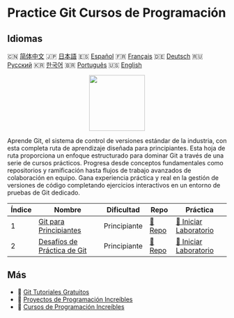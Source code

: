 # Practice Git Cursos de Programación

## Idiomas

🇨🇳 [简体中文](README_zh.md) 🇯🇵 [日本語](README_ja.md) 🇪🇸 [Español](README_es.md) 🇫🇷 [Français](README_fr.md) 🇩🇪 [Deutsch](README_de.md) 🇷🇺 [Русский](README_ru.md) 🇰🇷 [한국어](README_ko.md) 🇧🇷 [Português](README_pt.md) 🇺🇸 [English](README.md) 

<div align="center">
<img width="128px" src="https://file.labex.io/path/mlkFQS0wjouP.png">
</div>

Aprende Git, el sistema de control de versiones estándar de la industria, con esta completa ruta de aprendizaje diseñada para principiantes. Esta hoja de ruta proporciona un enfoque estructurado para dominar Git a través de una serie de cursos prácticos. Progresa desde conceptos fundamentales como repositorios y ramificación hasta flujos de trabajo avanzados de colaboración en equipo. Gana experiencia práctica y real en la gestión de versiones de código completando ejercicios interactivos en un entorno de pruebas de Git dedicado.

|   Índice | Nombre                                                                             | Dificultad   | Repo                                                             | Práctica                                                                      |
|----------|------------------------------------------------------------------------------------|--------------|------------------------------------------------------------------|-------------------------------------------------------------------------------|
|        1 | [Git para Principiantes](https://labex.io/es/courses/git-for-beginners)            | Principiante | [🔗 Repo](https://github.com/labex-labs/git-for-beginners)       | [🚀 Iniciar Laboratorio](https://labex.io/es/courses/git-for-beginners)       |
|        2 | [Desafíos de Práctica de Git](https://labex.io/es/courses/git-practice-challenges) | Principiante | [🔗 Repo](https://github.com/labex-labs/git-practice-challenges) | [🚀 Iniciar Laboratorio](https://labex.io/es/courses/git-practice-challenges) |

## Más

- 🔗 [Git Tutoriales Gratuitos](https://github.com/labex-labs/git-free-tutorials)
- 🔗 [Proyectos de Programación Increíbles](https://github.com/labex-labs/awesome-programming-projects)
- 🔗 [Cursos de Programación Increíbles](https://github.com/labex-labs/awesome-programming-courses)

